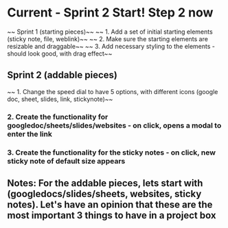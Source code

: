 # Current - Sprint 2 Start! Step 2 now

~~ Sprint 1 (starting pieces)~~
~~ 1. Add a set of initial starting elements (sticky note, file, weblink)~~
~~ 2. Make sure the starting elements are resizable and draggable~~
~~ 3. Add necessary styling to the elements - should look good, with drag effect~~

## Sprint 2 (addable pieces)
~~ 1. Change the speed dial to have 5 options, with different icons (google doc, sheet, slides, link, stickynote)~~
### 2. Create the functionality for googledoc/sheets/slides/websites - on click, opens a modal to enter the link
### 3. Create the functionality for the sticky notes - on click, new sticky note of default size appears



## Notes: For the addable pieces, lets start with (googledocs/slides/sheets, websites, sticky notes). Let's have an opinion that these are the most important 3 things to have in a project box